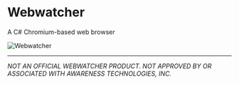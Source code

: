 # Webwatcher
A C# Chromium-based web browser

![Webwatcher](https://github.com/user-attachments/assets/4fac2fd2-42a0-43c1-b462-12b49ae39be8)

---

*NOT AN OFFICIAL WEBWATCHER PRODUCT. NOT APPROVED BY OR ASSOCIATED WITH AWARENESS TECHNOLOGIES, INC.*